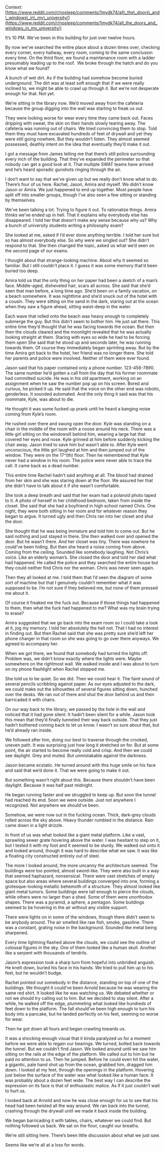 Context: [https://www.reddit.com/r/nosleep/comments/1mydk74/all\_the\_doors\_and\_windows\_in\_my\_university/](https://www.reddit.com/r/nosleep/comments/1mydk74/all_the_doors_and_windows_in_my_university/)

It’s 10 PM. We’ve been in this building for just over twelve hours.

By now we’ve searched the entire place about a dozen times over, checking every corner, every hallway, every room, coming to the same conclusion every time. On the third floor, we found a maintenance room with a ladder presumably leading up to the roof.  We broke through the hatch and do you know what we found?

A bunch of wet dirt. As if the building had somehow become buried underground. The dirt was at least soft enough that if we were really inclined to, we might be able to crawl up through it. But we’re not desperate enough for that. Not yet.

We’re sitting in the library now. We’d moved away from the cafeteria because the group digging into the wall was starting to freak us out.

They were looking worse for wear every time they came back out. Faces dripping with sweat, the skin on their hands slowly tearing away. The cafeteria was running out of chairs. We tried convincing them to stop. Told them they must have excavated hundreds of feet of drywall and yet they were still going nowhere. But they wouldn’t listen. They almost seemed possessed, deathly intent on the idea that eventually they’d make it out.

I got a message from James telling me that there’s still police surrounding every inch of the building. That they’ve expanded the perimeter so that nobody can get a good look at it. That multiple SWAT teams have arrived and he’s heard sporadic gunshots ringing through the air.

I don’t want to say that we’ve given up but we really don’t know what to do. There’s four of us here. Rachel, Jason, Amira and myself. We didn’t know Jason or Amira. We just happened to end up together. Most people have split off into smaller groups, though I’ve also seen a few sitting or standing by themselves.

We’ve been talking a lot. Trying to figure it out. To rationalize things. Amira thinks we’ve ended up in hell. That it explains why everybody else has disappeared. I told her that doesn’t make any sense because why us? Why a bunch of university students writing a philosophy exam?

She looked at me, asked if I’d ever done anything terrible. I told her sure but so has almost everybody else. So why were we singled out? She didn’t respond to that. She then changed the topic, asked us what we’d seen on the second page of our exams.

I thought about that strange-looking machine. About why it seemed so familiar. But I still couldn’t place it. I guess it was some memory that’d been buried too deep.

Amira told us that the only thing on her paper had been a sketch of a man’s face. Middle-aged, disheveled hair, scars all across. She said that she’d seen that man before, a long time ago. She’d been on a family vacation, on a beach somewhere. It was nighttime and she’d snuck out of the hotel with a cousin. They were sitting on the sand in the dark, staring out at the ocean when they saw a figure ahead, sitting waist-deep in the water.

Each wave that rolled onto the beach was heavy enough to completely submerge the guy. But this didn’t seem to bother him. He just sat there. This entire time they’d thought that he was facing towards the ocean. But then then the clouds cleared and the moonlight revealed that he was actually looking straight at them. Staring with eyes so wide he had to be forcing them open She said that he stood up and seconds later, he was running towards them. Of course they immediately began sprinting away. But by the time Amira got back to the hotel, her friend was no longer there. She told her parents and police were involved. Neither of them were ever found.

Jason said that his paper contained only a phone number. 123-456-7890. The same number he’d gotten a call from the day that his former roommate had committed suicide. He was in his old apartment, working on an assignment when he saw the number pop up on his screen. Bored and curious, he picked it up. He said that the voice on the other end was robotic, genderless. It sounded automated. And the only thing it said was that his roommate, Kyle, was about to die.

He thought it was some fucked up prank until he heard a banging noise coming from Kyle’s room.

He rushed over there and swung open the door. Kyle was standing on a chair in the middle of the room with a noose around his neck. There was a little girl sitting on the windowsill behind him, wearing a large hat that covered her eyes and nose. Kyle grinned at him before suddenly kicking the chair away. Jason tried to save him but wasn’t able to. After Kyle went unconscious, the little girl laughed at him and then jumped out of the window. They were on the 17^(th) floor. Then he remembered that Kyle never had a window in his room. The police were never able to trace the call. It came back as a dead number.

This entire time Rachel hadn’t said anything at all. The blood had drained from her skin and she was staring down at the floor. We assured her that she didn’t have to talk about it if she wasn’t comfortable.

She took a deep breath and said that her exam had a polaroid photo taped to it. A photo of herself in her childhood bedroom, taken from inside the closet. She said that she had a boyfriend in high school named Chris. One night, they were both sitting in her room and for whatever reason they began to argue. It turned ugly and then Chris ran into her closet and shut the door.

She thought that he was being immature and told him to come out. But he said nothing and just stayed in there. She then walked over and opened the door. But he wasn’t there. And her closet was tiny. There was nowhere he could’ve been hiding. But then she heard a noise coming from above. Coming from the ceiling. Sounded like somebody laughing. Not Chris’s voice. Like an elderly woman’s. She closed the door and told her dad what had happened. He called the police and they searched the entire house but they could neither find Chris nor the woman. Chris was never seen again.

Then they all looked at me. I told them that I’d seen the diagram of some sort of machine but that I genuinely couldn’t remember what it was supposed to be. I’m not sure if they believed me, but none of them pressed me about it.

Of course it freaked me the fuck out. Because if those things had happened to them, then what the fuck had happened to me? What was my brain trying to erase?

Amira suggested that we go back into the exam room so I could take a look at it, jog my memory. I told her absolutely the hell not. That I had no interest in finding out. But then Rachel said that she was pretty sure she’d left her phone charger in that room so she was going to go over there anyways. We agreed to accompany her.

When we got there, we found that somebody had turned the lights off. Problem was, we didn’t know exactly where the lights were. Maybe somewhere on the rightmost wall. We walked inside and I was about to turn on my phone flashlight when Rachel stopped me.

She told us to be quiet. So we did. Then we could hear it. The faint sound of several pencils scribbling against paper. As our eyes adjusted to the dark, we could make out the silhouettes of several figures sitting down, hunched over the desks. We ran out of there and shut the door behind us and then barricaded it with chairs.

On our way back to the library, we passed by the hole in the wall and noticed that it had gone silent. It hadn’t been silent for a while. Jason took this mean that they’d finally tunneled their way back outside. That they just hadn’t bothered coming back to let us know. I wasn’t so sure about that, but he’d already ran inside.

We followed after him, doing our best to traverse through the crooked, uneven path. It was surprising just how long it stretched on for. But at some point, the air started to become really cold and crisp. And then we could see daylight. Grey and muted. But unmistakable against the darkness.

Jason became ecstatic. He turned around with this huge smile on his face and said that we’d done it. That we were going to make it out.

But something wasn’t right about this. Because there shouldn’t have been daylight. Because it was half past midnight.

He began running faster and we struggled to keep up. But soon the tunnel had reached its end. Soon we were outside. Just not anywhere I recognized. Not anywhere we should’ve been.

Somehow, we were now out in the fucking ocean. Thick, dark-grey clouds rolled across the sky above. Heavy thunder rumbled in the distance. Rain came down in a light drizzle.

In front of us was what looked like a giant metal platform. Like a vast, sprawling sewer grate hovering above the water. I was hesitant to step on it, but I tested it with my foot and it seemed to be sturdy. We walked out onto it and looked around, though it was hard to describe what we saw. It was like a floating city constructed entirely out of steel.

The more I looked around, the more uncanny the architecture seemed. The buildings were too pointed, almost sword-like. They were also built in a way that seemed haphazard, nonsensical. There were vast stretches of empty space but also areas where several buildings converged into one, forming a grotesque-looking metallic behemoth of a structure. They almost looked like giant metal tumors. Some buildings were tall enough to pierce the clouds, while others were no larger than a shed. Some of them were unorthodox shapes. There was a pyramid, a sphere, a pentagon. Some buildings seemed to be hovering in the air without any visible support.

There were lights on in some of the windows, though there didn’t seem to be anybody around. The air smelled like raw fish, smoke, gasoline. There was a constant, grating noise in the background. Sounded like metal being sharpened.

Every time lightning flashed above the clouds, we could see the outline of colossal figures in the sky. One of them looked like a human skull. Another like a serpent with thousands of tendrils.

Jason’s expression took a sharp turn from hopeful into unbridled anguish. He knelt down, buried his face in his hands. We tried to pull him up to his feet, but he wouldn’t budge.

Rachel pointed out somebody in the distance, standing on top of one of the buildings. We thought it could’ve been Arnold because he was wearing the same red shirt. It looked like he was watching us. We debated whether or not we should try calling out to him. But we decided to stay silent. After a while, he walked off the edge, plummeting what looked like hundreds of feet down to the platform. The fall should’ve been high enough to turn his body into a pancake, but he landed perfectly on his feet, seeming no worse for wear.

Then he got down all fours and began crawling towards us.

It was a shocking enough visual that it kinda paralyzed us for a moment before we were able to regain our bearings. We turned, bolted back towards the tunnel. But we couldn’t find Jason. We looked around until we saw him sitting on the rails at the edge of the platform. We called out to him but he paid no attention to us. Then he jumped. Before he could even hit the water, a gigantic, pale hand shot up from the ocean, grabbed him, dragged him down. I looked at my feet, through the openings in the platform. Hovering just below the surface of the water was what looked like a human face. It was probably about a dozen feet wide. The best way I can describe the expression on its face is that of enthusiastic malice. As if it just couldn’t wait to hurt us.

I looked back at Arnold and now he was close enough for us to see that his head had been twisted all the way around. We ran back into the tunnel, crashing through the drywall until we made it back inside the building.

We began barricading it with tables, chairs, whatever we could find. But nothing followed us back. We sat on the floor, caught our breaths.

We’re still sitting here. There’s been little discussion about what we just saw.

Seems like we’re all at a loss for words.